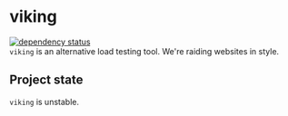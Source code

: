 # viking

[![dependency status](https://deps.rs/repo/github/replicadse/viking/status.svg)](https://deps.rs/repo/github/replicadse/viking)\
`viking` is an alternative load testing tool. We're raiding websites in style.

## Project state

`viking` is unstable.
